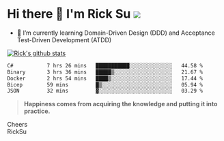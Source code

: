 # Hi there 👋 I'm Rick Su ![](https://komarev.com/ghpvc/?username=ricksu978)
<!--
**ricksu978/ricksu978** is a ✨ _special_ ✨ repository because its `README.md` (this file) appears on your GitHub profile.

Here are some ideas to get you started:

- 🔭 I’m currently working on ...
-->
- 🌱 I’m currently learning Domain-Driven Design (DDD) and Acceptance Test-Driven Development (ATDD)
<!--
- 👯 I’m looking to collaborate on ...
- 🤔 I’m looking for help with ...
- 💬 Ask me about ...
- 📫 How to reach me: ...
- 😄 Pronouns: ...
- ⚡ Fun fact: ...
-->
[![Rick's github stats](https://github-readme-stats.vercel.app/api?username=ricksu978&theme=dark)](https://github.com/ricksu978/ricksu978)

<!--START_SECTION:waka-->

```txt
C#           7 hrs 26 mins   ███████████░░░░░░░░░░░░░░   44.58 %
Binary       3 hrs 36 mins   █████▒░░░░░░░░░░░░░░░░░░░   21.67 %
Docker       2 hrs 54 mins   ████▒░░░░░░░░░░░░░░░░░░░░   17.44 %
Bicep        59 mins         █▒░░░░░░░░░░░░░░░░░░░░░░░   05.94 %
JSON         32 mins         ▓░░░░░░░░░░░░░░░░░░░░░░░░   03.29 %
```

<!--END_SECTION:waka-->

> **Happiness comes from acquiring the knowledge and putting it into practice.**

Cheers  
RickSu 
